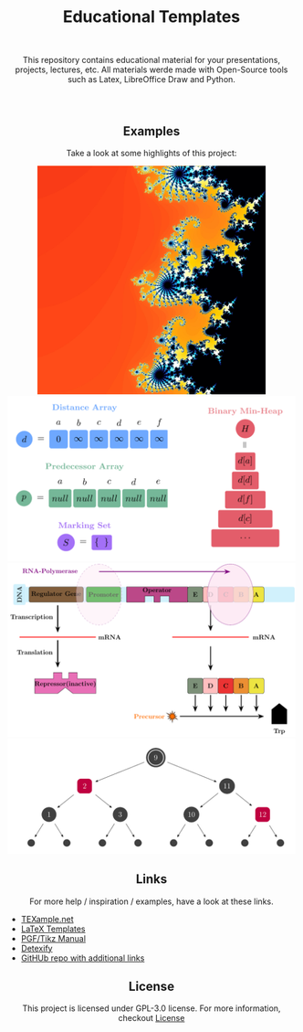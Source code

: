 <div align="center" style="margin-bottom: 70px">
	<h1>Educational Templates</h1><br>
	<div align="center"><p>This repository contains educational material for your presentations, projects, lectures, etc. All materials werde made with Open-Source tools such as Latex, LibreOffice Draw and Python.</p></div>
</div>

<div align="center">
<h2>Examples</h2>
<div align="center"><p>Take a look at some highlights of this project:</p></div>
</div>

<div align="center">
<img src="Mandelbrot-Set/Mandelbrot-ColoredPictures/Region2_3.jpg" alt="Mandelbrot-Set Example" width="400"/>
</div>

<div align="center">
<img src="img/dijkstra.png" alt="Components for Dijkstra's algorithm" width="600"/>
</div>

<div align="center">
<img src="img/gene.png" alt="Example of gene expression" width="600"/>
</div>

<div align="center">
<img src="img/rbtree.png" alt="Example of Red-Black-Tree" width="600"/>
</div>

<div align="center">
<h2>Links</h2>
<div align="center"><p>For more help / inspiration / examples, have a look at these links.</p></div>
</div>
<ul>
<li><a href="https://texample.net/">TEXample.net</a></li>
<li><a href="https://www.latextemplates.com/">LaTeX Templates</a></li>
<li><a href="https://tikz.dev/">PGF/Tikz Manual</a></li>
<li><a href="https://detexify.kirelabs.org/classify.html">Detexify</a></li>
<li><a href="https://github.com/MohamedYoussouf/Design-Resources">GitHUb repo with additional links</a></li>
</ul>

<div align="center">
<h2>License</h2>
</div>

<div align="center"><p>This project is licensed under GPL-3.0 license. For more information, checkout <a href="https://github.com/BenSt099/LaTeX-Templates/blob/main/LICENSE">License</a></p></div>
